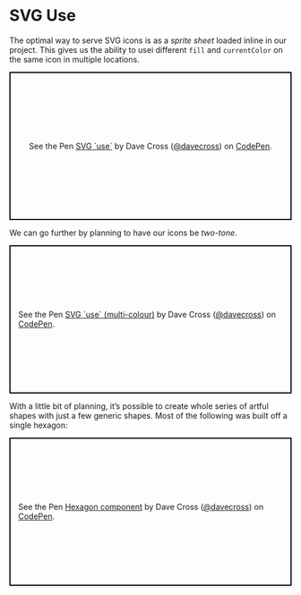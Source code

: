 # SVG Use  

The optimal way to serve SVG icons is as a _sprite sheet_ loaded inline in our project. This gives us the ability to usei different `fill` and `currentColor` on the same icon in multiple locations.

<p class="codepen" data-height="265" data-theme-id="0" data-default-tab="result" data-user="davecross" data-slug-hash="81896402027ddeb5869595e798715ba6" style="height: 265px; box-sizing: border-box; display: flex; align-items: center; justify-content: center; border: 2px solid black; margin: 1em 0; padding: 1em;" data-pen-title="SVG `use`">
  <span>See the Pen <a href="https://codepen.io/davecross/pen/81896402027ddeb5869595e798715ba6/">
  SVG `use`</a> by Dave Cross (<a href="https://codepen.io/davecross">@davecross</a>)
  on <a href="https://codepen.io">CodePen</a>.</span>
</p>

We can go further by planning to have our icons be _two-tone_.

<p class="codepen" data-height="265" data-theme-id="0" data-default-tab="result" data-user="davecross" data-slug-hash="06aed772b7ffc3eba764581b5a1634c3" style="height: 265px; box-sizing: border-box; display: flex; align-items: center; justify-content: center; border: 2px solid black; margin: 1em 0; padding: 1em;" data-pen-title="SVG `use` (multi-colour)">
  <span>See the Pen <a href="https://codepen.io/davecross/pen/06aed772b7ffc3eba764581b5a1634c3/">
  SVG `use` (multi-colour)</a> by Dave Cross (<a href="https://codepen.io/davecross">@davecross</a>)
  on <a href="https://codepen.io">CodePen</a>.</span>
</p>
 
With a little bit of planning, it’s possible to create whole series of artful shapes with just a few generic shapes. Most of the following was built off a single hexagon:

<p class="codepen" data-height="265" data-theme-id="0" data-default-tab="result" data-user="davecross" data-slug-hash="de6fa980093733743487556c3fe48bce" style="height: 265px; box-sizing: border-box; display: flex; align-items: center; justify-content: center; border: 2px solid black; margin: 1em 0; padding: 1em;" data-pen-title="Hexagon component">
  <span>See the Pen <a href="https://codepen.io/davecross/pen/de6fa980093733743487556c3fe48bce/">
  Hexagon component</a> by Dave Cross (<a href="https://codepen.io/davecross">@davecross</a>)
  on <a href="https://codepen.io">CodePen</a>.</span>
</p>

<codepen/>

